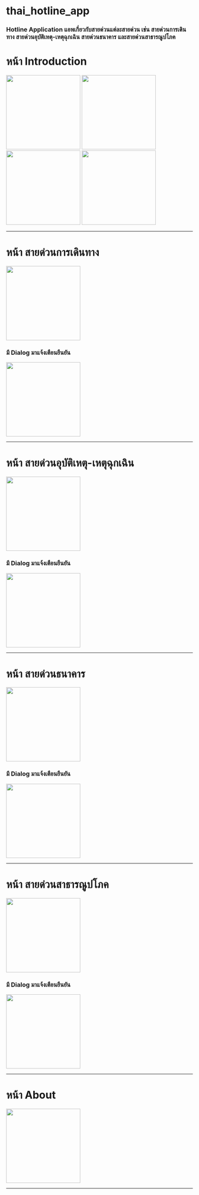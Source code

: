 # thai_hotline_app

### Hotline Application แอพเกี่ยวกับสายด่วนแต่ละสายด่วน เช่น สายด่วนการเดินทาง สายด่วนอุบัติเหตุ-เหตุฉุกเฉิน สายด่วนธนาคาร และสายด่วนสาธารณูปโภค

###

# หน้า Introduction
<img src="https://github.com/user-attachments/assets/c88afbaf-5b8a-43fa-af9c-f71ca90c0a8c" width = "200px">
<img src="https://github.com/user-attachments/assets/f4d49e81-ada9-41e0-916a-140e208ac2dc" width = "200px">
<img src="https://github.com/user-attachments/assets/0c3382f4-be0a-40b1-baae-1fd3e98eb29e" width = "200px">
<img src="https://github.com/user-attachments/assets/d375f935-89de-4d3b-abe7-160a0d46064b" width = "200px">
<hr>

# หน้า สายด่วนการเดินทาง
<img src="https://github.com/user-attachments/assets/899a2bb9-2e95-472c-8c2a-9592d9b52324" width = "200px">

### มี Dialog มาแจ้งเตือนยืนยัน
<img src="https://github.com/user-attachments/assets/1ec29cc7-3514-426a-928f-8b0a979510db" width = "200px">
<hr>

# หน้า สายด่วนอุบัติเหตุ-เหตุฉุกเฉิน
<img src="https://github.com/user-attachments/assets/c4e7515e-560a-415b-b68b-b899c136c502" width = "200px">

### มี Dialog มาแจ้งเตือนยืนยัน
<img src="https://github.com/user-attachments/assets/baf034a5-bfdd-42b1-b810-558a7906924b" width = "200px">
<hr>

# หน้า สายด่วนธนาคาร
<img src="https://github.com/user-attachments/assets/59848524-5f75-4a7a-b1e3-00e5995d3b55" width = "200px">

### มี Dialog มาแจ้งเตือนยืนยัน
<img src="https://github.com/user-attachments/assets/0a74f1e3-9e8a-4a95-926d-3faa4812c8d5" width = "200px">
<hr>

# หน้า สายด่วนสาธารณูปโภค
<img src="https://github.com/user-attachments/assets/10bb753e-617b-47f0-949c-bb78fb6d5c18" width = "200px">

### มี Dialog มาแจ้งเตือนยืนยัน
<img src="https://github.com/user-attachments/assets/dc4374dd-d9dc-4a15-bccf-12e7a5c3e3a0" width = "200px">
<hr>

# หน้า About
<img src="https://github.com/user-attachments/assets/20b33cfa-6068-4c46-b75f-2dfddd439543" width = "200px">
<hr>



